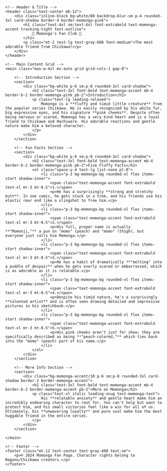 <!DOCTYPE html>
<html lang="en">
<head>
    <meta charset="UTF-8">
    <meta name="viewport" content="width=device-width, initial-scale=1.0">
    <title>Momonga's Fluffy Fan Page</title>
    <!-- Load Tailwind CSS -->
    <script src="https://cdn.tailwindcss.com"></script>
    <!-- Configure Tailwind to use Inter font and soft colors -->
    <script>
        tailwind.config = {
            theme: {
                extend: {
                    colors: {
                        'momonga-pink': '#FFC0CB',
                        'momonga-accent': '#FF69B4',
                        'momonga-bg': '#FFF5F7',
                        'momonga-text': '#525252',
                    },
                    fontFamily: {
                        sans: ['Inter', 'sans-serif'],
                    }
                }
            }
        }
    </script>
    <style>
        /* Custom styles for a soft, fluffy look and hover effects */
        .card-shadow {
            box-shadow: 0 10px 15px -3px rgba(255, 105, 180, 0.1), 0 4px 6px -2px rgba(255, 105, 180, 0.05);
            transition: transform 0.3s ease, box-shadow 0.3s ease;
        }
        .card-shadow:hover {
            transform: translateY(-2px);
            box-shadow: 0 15px 20px -5px rgba(255, 105, 180, 0.2);
        }
        .text-outline {
            text-shadow: 1px 1px 0 #fff, -1px -1px 0 #fff, 1px -1px 0 #fff, -1px 1px 0 #fff;
        }
    </style>
</head>
<body class="bg-momonga-bg min-h-screen p-4 sm:p-8 font-sans text-momonga-text">

    <!-- Header & Title -->
    <header class="text-center mb-12">
        <div class="inline-block bg-white/80 backdrop-blur-sm p-4 rounded-3xl card-shadow border-4 border-momonga-pink">
            <h1 class="text-4xl sm:text-6xl font-extrabold text-momonga-accent tracking-tight text-outline">
                🌸 Momonga's Fan Club 🌸
            </h1>
            <p class="mt-2 text-lg text-gray-600 font-medium">The most adorable friend from Chiikawa!</p>
        </div>
    </header>

    <!-- Main Content Grid -->
    <main class="max-w-4xl mx-auto grid grid-cols-1 gap-8">

        <!-- Introduction Section -->
        <section>
            <div class="bg-white p-6 sm:p-8 rounded-3xl card-shadow">
                <h2 class="text-3xl font-bold text-momonga-accent mb-4 border-b-2 border-momonga-pink pb-2">Introduction</h2>
                <p class="text-lg leading-relaxed">
                    Momonga is a **fluffy and timid little creature** from the popular series Chiikawa. He is easily recognized by his white fur, big expressive eyes, and his signature **pink cheeks**. Despite often being nervous or scared, Momonga has a very kind heart and is a loyal friend to Chiikawa and Hachiware. His adorable reactions and gentle nature make him a beloved character.
                </p>
            </div>
        </section>

        <!-- Fun Facts Section -->
        <section>
            <div class="bg-white p-6 sm:p-8 rounded-3xl card-shadow">
                <h2 class="text-3xl font-bold text-momonga-accent mb-4 border-b-2 border-momonga-pink pb-2">Five Fluffy Facts</h2>
                <ol class="space-y-4 text-lg list-none pl-0">
                    <li class="p-3 bg-momonga-bg rounded-xl flex items-start shadow-inner">
                        <span class="text-momonga-accent font-extrabold text-xl mr-3 mt-0.5">1.</span>
                        <p>He has a surprisingly **strong and stretchy butt**. In one comic, he gets stuck in a tree, and his friends use his elastic rear end like a slingshot to free him.</p>
                    </li>
                    <li class="p-3 bg-momonga-bg rounded-xl flex items-start shadow-inner">
                        <span class="text-momonga-accent font-extrabold text-xl mr-3 mt-0.5">2.</span>
                        <p>His full, proper name is actually **"Momonji,"** a pun on "momo" (peach) and "momo" (thigh), but everyone just calls him Momonga.</p>
                    </li>
                    <li class="p-3 bg-momonga-bg rounded-xl flex items-start shadow-inner">
                        <span class="text-momonga-accent font-extrabold text-xl mr-3 mt-0.5">3.</span>
                        <p>He has a habit of dramatically **"melting" into a puddle of despair** when he gets overly scared or embarrassed, which is as adorable as it is relatable.</p>
                    </li>
                    <li class="p-3 bg-momonga-bg rounded-xl flex items-start shadow-inner">
                        <span class="text-momonga-accent font-extrabold text-xl mr-3 mt-0.5">4.</span>
                        <p>Despite his timid nature, he's a surprisingly **talented artist** and is often seen drawing detailed and impressive pictures in his sketchbook.</p>
                    </li>
                    <li class="p-3 bg-momonga-bg rounded-xl flex items-start shadow-inner">
                        <span class="text-momonga-accent font-extrabold text-xl mr-3 mt-0.5">5.</span>
                        <p>His pink cheeks aren't just for show; they are specifically described as being **"peach-colored,"** which ties back into the "momo" (peach) part of his name.</p>
                    </li>
                </ol>
            </div>
        </section>

        <!-- More Info Section -->
        <section>
            <div class="bg-momonga-accent/10 p-6 sm:p-8 rounded-3xl card-shadow border-2 border-momonga-accent">
                <h2 class="text-3xl font-bold text-momonga-accent mb-4 border-b-2 border-momonga-accent pb-2">More on Momonga</h2>
                <p class="text-xl italic leading-snug text-momonga-text">
                    His **relatable anxiety** and gentle heart make him an incredibly endearing character to root for. You can't help but want to protect him, and his small victories feel like a win for all of us. Ultimately, his **unwavering loyalty** and pure soul make him the most huggable friend in the entire series.
                </p>
            </div>
        </section>

    </main>

    <!-- Footer -->
    <footer class="mt-12 text-center text-gray-400 text-sm">
        <p>© 2024 Momonga Fan Page. Character rights belong to Nagano/Chiikawa creators.</p>
    </footer>

</body>
</html>


